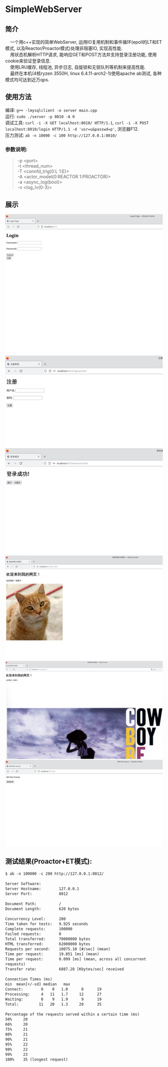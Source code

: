 # SimpleWebServer

## 简介
&nbsp;&nbsp;&nbsp;&nbsp;一个用c++实现的简单WebServer, 运用IO复用机制和事件循环(epoll的LT和ET模式, 以及Reactor/Proactor模式)处理非阻塞IO, 实现高性能.  
&nbsp;&nbsp;&nbsp;&nbsp;用状态机解析HTTP请求, 能响应GET和POST方法并支持登录注册功能, 使用cookie来验证登录信息.  
&nbsp;&nbsp;&nbsp;&nbsp;使用LRU缓存, 线程池, 异步日志, 自旋锁和无锁队列等机制来提高性能.  
&nbsp;&nbsp;&nbsp;&nbsp;最终在本机(4核ryzen 3550H, linux 6.4.11-arch2-1)使用apache ab测试, 各种模式均可达到近万qps.

## 使用方法
编译: `g++ -lmysqlclient -o server main.cpp`  
运行: `sudo ./server -p 8010 -A 0`  
调试工具: `curl -i -X GET localhost:8010/ HTTP/1.1`, `curl -i -X POST localhost:8010/login HTTP/1.1 -d 'usr=u&passwd=p'`, 浏览器F12.  
压力测试: `ab -n 10000 -c 100 http://127.0.0.1:8010/`

### 参数说明:
> -p \<port>  
> -t <thread_num>  
> -T <connfd_trig(0:L 1:E)>  
> -A <actor_model(0:REACTOR 1:PROACTOR)>  
> -a <async_log(bool)>  
> -v <log_lv(0-3)>

## 展示
![log](mdRes/login%20page.png)
![signup](mdRes/signup.png)
![welcome](mdRes/welcome%20page.png)
![pic](mdRes/pic.png)
![picBig](mdRes/picBig.png)
![404](mdRes/404.png)

## 测试结果(Proactor+ET模式):
```shell
$ ab -n 100000 -c 200 http://127.0.0.1:8012/

Server Software:        
Server Hostname:        127.0.0.1
Server Port:            8012

Document Path:          /
Document Length:        620 bytes

Concurrency Level:      200
Time taken for tests:   9.925 seconds
Complete requests:      100000
Failed requests:        0
Total transferred:      70000000 bytes
HTML transferred:       62000000 bytes
Requests per second:    10075.10 [#/sec] (mean)
Time per request:       19.851 [ms] (mean)
Time per request:       0.099 [ms] (mean, across all concurrent requests)
Transfer rate:          6887.28 [Kbytes/sec] received

Connection Times (ms)
min  mean[+/-sd] median   max
Connect:        0    8   1.0      8      19
Processing:     4   11   1.7     12      27
Waiting:        0    9   1.9      9      19
Total:         11   20   1.3     20      35

Percentage of the requests served within a certain time (ms)
50%     20
66%     20
75%     21
80%     21
90%     21
95%     22
98%     22
99%     23
100%    35 (longest request)
```